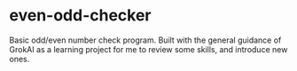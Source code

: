 # even-odd-checker
Basic odd/even number check program. Built with the general guidance of GrokAI as a learning project for me to review some skills, and introduce new ones. 
